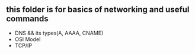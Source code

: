 ## this folder is for basics of networking and useful commands
- DNS && its types(A, AAAA, CNAME)
- OSI Model
- TCP/IP
